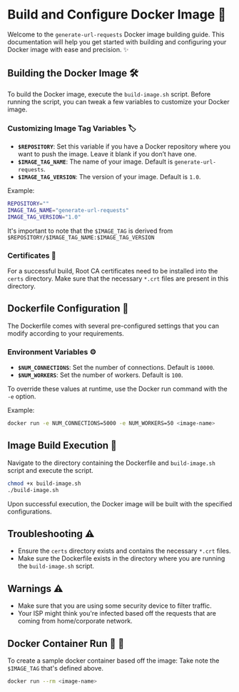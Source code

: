 # Build and Configure Docker Image :whale:

Welcome to the `generate-url-requests` Docker image building guide. This documentation will help you get started with building and configuring your Docker image with ease and precision. :sparkles:

## Building the Docker Image :hammer_and_wrench:

To build the Docker image, execute the `build-image.sh` script. Before running the script, you can tweak a few variables to customize your Docker image.

### Customizing Image Tag Variables :label:

- **`$REPOSITORY`**: Set this variable if you have a Docker repository where you want to push the image. Leave it blank if you don’t have one.
- **`$IMAGE_TAG_NAME`**: The name of your image. Default is `generate-url-requests`.
- **`$IMAGE_TAG_VERSION`**: The version of your image. Default is `1.0`.

Example:

```bash
REPOSITORY=""
IMAGE_TAG_NAME="generate-url-requests"
IMAGE_TAG_VERSION="1.0"
```

It's important to note that the `$IMAGE_TAG` is derived from `$REPOSITORY/$IMAGE_TAG_NAME:$IMAGE_TAG_VERSION`

### Certificates :closed_lock_with_key:

For a successful build, Root CA certificates need to be installed into the `certs` directory. Make sure that the necessary `*.crt` files are present in this directory.

## Dockerfile Configuration :page_with_curl:

The Dockerfile comes with several pre-configured settings that you can modify according to your requirements.

### Environment Variables :gear:

- **`$NUM_CONNECTIONS`**: Set the number of connections. Default is `10000`.
- **`$NUM_WORKERS`**: Set the number of workers. Default is `100`.

To override these values at runtime, use the Docker run command with the `-e` option.

Example:

```bash
docker run -e NUM_CONNECTIONS=5000 -e NUM_WORKERS=50 <image-name>
```

## Image Build Execution :rocket:

Navigate to the directory containing the Dockerfile and `build-image.sh` script and execute the script.

```bash
chmod +x build-image.sh
./build-image.sh
```

Upon successful execution, the Docker image will be built with the specified configurations.


## Troubleshooting :warning:

- Ensure the `certs` directory exists and contains the necessary `*.crt` files.
- Make sure the Dockerfile exists in the directory where you are running the `build-image.sh` script.


## Warnings :warning:
- Make sure that you are using some security device to filter traffic.
- Your ISP might think you're infected based off the requests that are coming from home/corporate network.

## Docker Container Run :rocket: :whale:
To create a sample docker container based off the image:
Take note the `$IMAGE_TAG` that's defined above.


```bash
docker run --rm <image-name>
```

